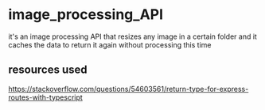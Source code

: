 # image_processing_API
it's an image processing API that resizes any image in a certain folder and it caches the data to return it again without processing this time

## resources used
https://stackoverflow.com/questions/54603561/return-type-for-express-routes-with-typescript
